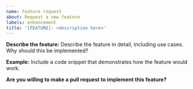 ```yaml
---
name: Feature request
about: Request a new feature
labels: enhancement
title: '[FEATURE]: <description here>'
---
```


**Describe the feature:**
Describe the feature in detail, including use cases. Why should this be implemented?

**Example:**
Include a code snippet that demonstrates how the feature would work.

**Are you willing to make a pull request to implement this feature?**
